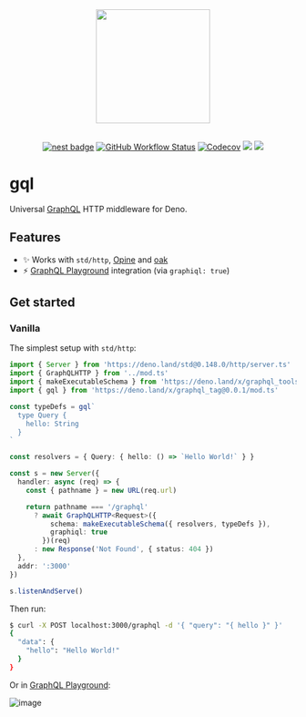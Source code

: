 <div align="center">
  <img src="https://raw.githubusercontent.com/deno-libs/gql/master/logo.png" width="200px" />
  <br /><br />

[![nest badge][nest-badge]](https://nest.land/package/gql) [![GitHub Workflow Status][gh-actions-img]][github-actions]
[![Codecov][cov-badge]][cov] [![][docs-badge]][docs] [![][code-quality-img]][code-quality]

</div>

# gql

Universal [GraphQL](https://www.graphql.com/) HTTP middleware for Deno.

## Features

- ✨ Works with `std/http`, [Opine](https://github.com/asos-craigmorten/opine) and [oak](https://github.com/oakserver/oak)
- ⚡ [GraphQL Playground](https://github.com/graphql/graphql-playground/tree/master/packages/graphql-playground-html) integration (via `graphiql: true`)

## Get started

### Vanilla

The simplest setup with `std/http`:

```ts
import { Server } from 'https://deno.land/std@0.148.0/http/server.ts'
import { GraphQLHTTP } from '../mod.ts'
import { makeExecutableSchema } from 'https://deno.land/x/graphql_tools@0.0.2/mod.ts'
import { gql } from 'https://deno.land/x/graphql_tag@0.0.1/mod.ts'

const typeDefs = gql`
  type Query {
    hello: String
  }
`

const resolvers = { Query: { hello: () => `Hello World!` } }

const s = new Server({
  handler: async (req) => {
    const { pathname } = new URL(req.url)

    return pathname === '/graphql'
      ? await GraphQLHTTP<Request>({
          schema: makeExecutableSchema({ resolvers, typeDefs }),
          graphiql: true
        })(req)
      : new Response('Not Found', { status: 404 })
  },
  addr: ':3000'
})

s.listenAndServe()
```

Then run:

```sh
$ curl -X POST localhost:3000/graphql -d '{ "query": "{ hello }" }'
{
  "data": {
    "hello": "Hello World!"
  }
}
```

Or in [GraphQL Playground](https://localhost:3000/graphql):

![image](https://user-images.githubusercontent.com/35937217/112218821-4133c800-8c35-11eb-984a-5c21fa71c229.png)

[docs-badge]: https://img.shields.io/github/v/release/deno-libs/gql?label=Docs&logo=deno&style=for-the-badge&color=DD3FAA
[docs]: https://doc.deno.land/https/deno.land/x/gql/mod.ts
[gh-actions-img]: https://img.shields.io/github/actions/workflow/status/deno-libs/gql/main.yml?branch=master&style=for-the-badge&logo=github&label=&color=DD3FAA
[github-actions]: https://github.com/deno-libs/gql/actions
[cov]: https://coveralls.io/github/deno-libs/gql
[cov-badge]: https://img.shields.io/coveralls/github/deno-libs/gql?style=for-the-badge&color=DD3FAA
[nest-badge]: https://img.shields.io/badge/publushed%20on-nest.land-DD3FAA?style=for-the-badge
[code-quality-img]: https://img.shields.io/codefactor/grade/github/deno-libs/gql?style=for-the-badge&color=DD3FAA
[code-quality]: https://www.codefactor.io/repository/github/deno-libs/gql
